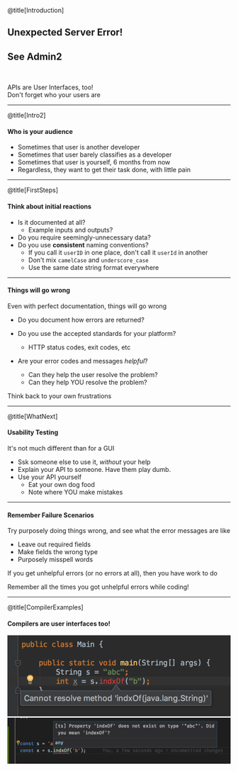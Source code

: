 @title[Introduction]

## Unexpected Server Error! 
## See Admin2

<br />

APIs are User Interfaces, too!
<br>
<span class="byline">Don't forget who your users are</span>

---

@title[Intro2]

#### Who is your audience
- Sometimes that user is another developer
- Sometimes that user barely classifies as a developer
- Sometimes that user is yourself, 6 months from now
- Regardless, they want to get their task done, with little pain

---

@title[FirstSteps]

#### Think about initial reactions
- Is it documented at all? 
    - Example inputs and outputs?
- Do you require seemingly-unnecessary data?
- Do you use **consistent** naming conventions?
    - If you call it `userID` in one place, don't call it `userId` in another
    - Don't mix `camelCase` and `underscore_case`
    - Use the same date string format everywhere

---

#### Things will go wrong
Even with perfect documentation, things will go wrong
- Do you document how errors are returned?
- Do you use the accepted standards for your platform?
    - HTTP status codes, exit codes, etc

- Are your error codes and messages *helpful*?
    - Can they help the user resolve the problem?
    - Can they help YOU resolve the problem?

<span class="byline">Think back to your own frustrations</span>

---

@title[WhatNext]

#### Usability Testing
It's not much different than for a GUI
- Ssk someone else to use it, _without_ your help
- Explain your API to someone. Have them play dumb.
- Use your API yourself
    - Eat your own dog food
    - Note where YOU make mistakes

---

#### Remember Failure Scenarios
Try purposely doing things wrong, and see what the error messages are like
- Leave out required fields
- Make fields the wrong type
- Purposely misspell words

If you get unhelpful errors (or no errors at all), then you have work to do

<span class="byline">Remember all the times you got unhelpful errors while coding!</span>

---

@title[CompilerExamples]
#### Compilers are user interfaces too!

![Java](javaError.png)
![Typescript](typescriptError.png)
